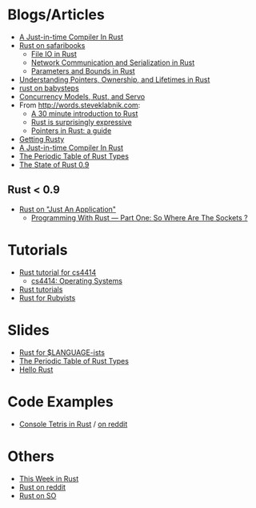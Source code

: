 Blogs/Articles
==============

* [A Just-in-time Compiler In Rust](http://hydrocodedesign.com/2014/01/17/jit-just-in-time-compiler-rust/)
* [Rust on safaribooks](http://blog.safaribooksonline.com/tag/rust/)
    * [File IO in Rust](http://blog.safaribooksonline.com/2014/01/23/file-io-rust/)
    * [Network Communication and Serialization in Rust](http://blog.safaribooksonline.com/2014/01/28/network-communication-serialization-rust/)
    * [Parameters and Bounds in Rust](http://blog.safaribooksonline.com/2014/01/30/parameters-bounds-rust/)
* [Understanding Pointers, Ownership, and Lifetimes in Rust](http://paulkoerbitz.de/posts/Understanding-Pointers-Ownership-and-Lifetimes-in-Rust.html)
* [rust on babysteps](http://smallcultfollowing.com/babysteps/blog/categories/rust/)
* [Concurrency Models, Rust, and Servo](http://www.lars.com/concurrency/rust/servo/2013/12/21/concurrency-rust-and-servo.html)
* From http://words.steveklabnik.com:
  * [A 30 minute introduction to Rust](http://words.steveklabnik.com/a-30-minute-introduction-to-rust)
  * [Rust is surprisingly expressive](http://words.steveklabnik.com/rust-is-surprisingly-expressive)
  * [Pointers in Rust: a guide](http://words.steveklabnik.com/pointers-in-rust-a-guide)
* [Getting Rusty](http://pzol.github.io/getting_rusty/archive/)
* [A Just-in-time Compiler In Rust](http://hydrocodedesign.com/2014/01/17/jit-just-in-time-compiler-rust/)
* [The Periodic Table of Rust Types](http://cosmic.mearie.org/2014/01/periodic-table-of-rust-types/)
* [The State of Rust 0.9](http://cmr.github.io/blog/2014/01/12/the-state-of-rust-0-dot-9/)

Rust < 0.9
----------
* [Rust on "Just An Application"](http://justanapplication.wordpress.com/category/programming-languages/rust/)
  * [Programming With Rust — Part One: So Where Are The Sockets ?](http://justanapplication.wordpress.com/2013/06/10/programming-with-rust-part-one-so-where-are-the-sockets/)


Tutorials
=========

* [Rust tutorial for cs4414](http://aml3.github.io/RustTutorial/html/toc.html)
    * [cs4414: Operating Systems](http://rust-class.org/pages/using-rust-for-an-undergraduate-os-course.html)
* [Rust tutorials](http://adrientetar.github.io/rust-tuts/tutorial/index.html)
* [Rust for Rubyists](http://www.rustforrubyists.com/book/index.html)

Slides
======
* [Rust for $LANGUAGE-ists](http://steveklabnik.github.io/nobody_knows_rust/#/)
* [The Periodic Table of Rust Types](http://cosmic.mearie.org/2014/01/periodic-table-of-rust-types/)
* [Hello Rust](https://speakerdeck.com/wycats/hello-rust)

Code Examples
=============
* [Console Tetris in Rust](https://github.com/jankes/tetris1) / [on reddit](http://www.reddit.com/r/rust/comments/1yr2uz/tetris_game_in_rust/)

Others
======
* [This Week in Rust](http://cmr.github.io/blog/categories/this-week-in-rust/)
* [Rust on reddit](http://www.reddit.com/r/rust/new/)
* [Rust on SO](http://stackoverflow.com/questions/tagged/rust)
